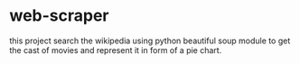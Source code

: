 # web-scraper
this project search the wikipedia using python beautiful soup module to get the cast of movies and represent it in form of a pie chart.
